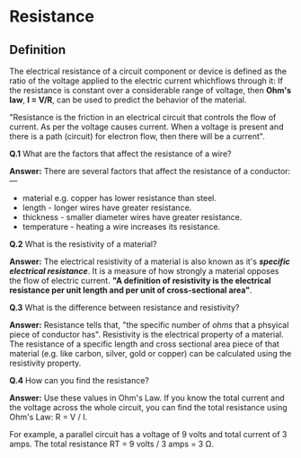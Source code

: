 # Resistance
## Definition
The electrical resistance of a circuit component or device is defined as the ratio of the voltage applied to the electric current whichflows through it: If the resistance is constant over a considerable range of voltage, then <b>Ohm's law</b>, <b>I = V/R</b>, can be used to predict the behavior of the material.

"Resistance is the friction in an electrical circuit that controls the flow of current. As per the voltage causes current. When a voltage is present and there is a path (circuit) for electron flow, then there will be a current".

<b>Q.1</b>
What are the factors that affect the resistance of a wire?

<b>Answer:</b>
There are several factors that affect the resistance of a conductor:—</br>
- material e.g. copper has lower resistance than steel.
- length - longer wires have greater resistance.
- thickness - smaller diameter wires have greater resistance.
- temperature - heating a wire increases its resistance.

<b>Q.2</b>
What is the resistivity of a material?

<b>Answer:</b>
The electrical resistivity of a material is also known as it's <b><i>specific electrical resistance</i></b>. It is a measure of how strongly a material opposes the flow of electric current. <b>"A definition of resistivity is the electrical resistance per unit length and per unit of cross-sectional area"</b>.

<b>Q.3</b>
What is the difference between resistance and resistivity?

<b>Answer:</b>
Resistance tells that, "the specific number of <i>ohms</i> that a phsyical piece of conductor has". Resistivity is the electrical property of a material. The resistance of a specific length and cross sectional area piece of that material (e.g. like carbon, silver, gold or copper) can be calculated using the resistivity property.

<b>Q.4</b>
How can you find the resistance?

<b>Answer:</b>
Use these values in Ohm's Law. If you know the total current and the voltage across the whole circuit, you can find the total resistance using Ohm's Law: R = V / I.

For example, a parallel circuit has a voltage of 9 volts and total current of 3 amps. The total resistance RT = 9 volts / 3 amps = 3 Ω.
